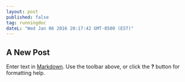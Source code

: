 ```yaml
---
layout: post
published: false
tag: runningdoc
dateL: "Wed Jan 06 2016 20:17:42 GMT-0500 (EST)"
---
```


## A New Post

Enter text in [Markdown](http://daringfireball.net/projects/markdown/). Use the toolbar above, or click the **?** button for formatting help.

